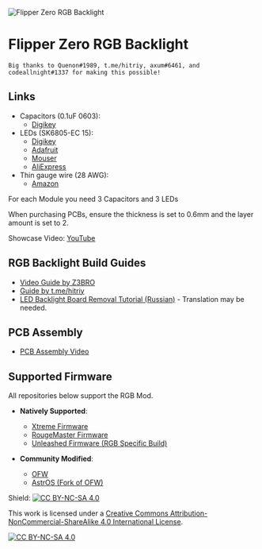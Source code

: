  ![Flipper Zero RGB Backlight](https://user-images.githubusercontent.com/89728480/226134250-966746b9-74c1-461a-a6d4-82453af41d7c.gif)

# Flipper Zero RGB Backlight

    Big thanks to Quenon#1989, t.me/hitriy, axum#6461, and codeallnight#1337 for making this possible!

## Links

- Capacitors (0.1uF 0603):
  - [Digikey](https://www.digikey.com/en/products/detail/kyocera-avx/06036C104JAT2A/1600414)
- LEDs (SK6805-EC 15):
  - [Digikey](https://www.digikey.com/en/products/detail/adafruit-industries-llc/4492/11569136)
  - [Adafruit](https://www.adafruit.com/product/4492)
  - [Mouser](https://mouser.com/ProductDetail/Adafruit/4492?qs=CUBnOrq4ZJz3oeplDXDOWA%3D%3D)
  - [AliExpress](https://www.aliexpress.us/item/2251832771718100.html)
- Thin gauge wire (28 AWG):
	- [Amazon](https://www.amazon.com/Fermerry-Silicone-Stranded-Copper-Electrical/dp/B089CP9N98)

For each Module you need 3 Capacitors and 3 LEDs

When purchasing PCBs, ensure the thickness is set to 0.6mm and the layer amount is set to 2.

Showcase Video: [YouTube](https://youtu.be/W1frMyVFv6Y)


## RGB Backlight Build Guides

- [Video Guide by Z3BRO](https://youtu.be/pft1CI5ikA4)
- [Guide by t.me/hitriy](https://telegra.ph/Flipper-Zero-RGB-backlight-guide-12-26)
- [LED Backlight Board Removal Tutorial (Russian)](https://telegra.ph/Izmenenie-cveta-podsvetki-Flipper-Zero-11-14) - Translation may be needed.

## PCB Assembly

- [PCB Assembly Video](https://youtu.be/N64fDjziTaE)

## Supported Firmware

All repositories below support the RGB Mod.

- **Natively Supported**:
  - [Xtreme Firmware](https://github.com/Flipper-XFW/Xtreme-Firmware)
  - [RougeMaster Firmware](https://github.com/RogueMaster/flipperzero-firmware-wPlugins)
  - [Unleashed Firmware (RGB Specific Build)](https://github.com/DarkFlippers/unleashed-firmware)

- **Community Modified**:
  - [OFW](https://github.com/Z3BRO/Flipper-Zero-OFW-RGB)
  - [AstrOS (Fork of OFW)](https://github.com/astro-cyberpaws/flipperzero-firmware-rgb)
 
Shield: [![CC BY-NC-SA 4.0][cc-by-nc-sa-shield]][cc-by-nc-sa]

This work is licensed under a
[Creative Commons Attribution-NonCommercial-ShareAlike 4.0 International License][cc-by-nc-sa].

[![CC BY-NC-SA 4.0][cc-by-nc-sa-image]][cc-by-nc-sa]

[cc-by-nc-sa]: http://creativecommons.org/licenses/by-nc-sa/4.0/
[cc-by-nc-sa-image]: https://licensebuttons.net/l/by-nc-sa/4.0/88x31.png
[cc-by-nc-sa-shield]: https://img.shields.io/badge/License-CC%20BY--NC--SA%204.0-lightgrey.svg
